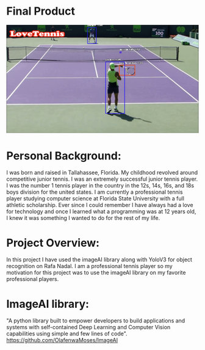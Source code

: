 # Final Product
![](Nadal.png)

# Personal Background:
I was born and raised in Tallahassee, Florida. My childhood revolved around competitive junior tennis. I was an extremely successful junior tennis player. I was the number 1 tennis player in the country in the 12s, 14s, 16s, and 18s boys division for the united states. I am currently a professional tennis player studying computer science at Florida State University with a full athletic scholarship. Ever since I could remember I have always had a love for technology and once I learned what a programming was at 12 years old, I knew it was something I wanted to do for the rest of my life.
# Project Overview:
In this project I have used the imageAI library along with YoloV3 for object recognition on Rafa Nadal. I am a professional tennis player so my motivation for this project was to use the imageAI library on my favorite professional players. 
# ImageAI library:
"A python library built to empower developers to build applications and systems with self-contained Deep Learning and Computer Vision capabilities using simple and few lines of code". 
https://github.com/OlafenwaMoses/ImageAI
